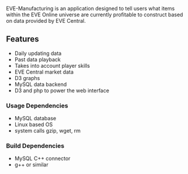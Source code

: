 EVE-Manufacturing is an application designed to tell users what items within the EVE Online universe are currently profitable to construct based on data provided by EVE Central.

## Features ##
* Daily updating data
* Past data playback
* Takes into account player skills
* EVE Central market data
* D3 graphs 
* MySQL data backend
* D3 and php to power the web interface

### Usage Dependencies ###
* MySQL database
* Linux based OS
* system calls gzip, wget, rm

### Build Dependencies ###
* MySQL C++ connector
* g++ or similar
